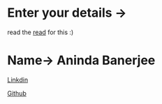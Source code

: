 # Enter your details ->

read the [read](https://github.com/Arkapro1/fileDownloaderWebProject) for this  :)

# Name-> Aninda Banerjee

[Linkdin](https://www.linkedin.com/in/aninda-banerjee-9199b421a)

[Github](https://github.com/Andyy-18)
